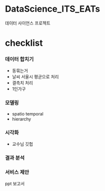 # DataScience_ITS_EATs

데이터 사이언스 프로젝트 

# checklist


### 데이터 합치기
- 동묶는거
- 날씨 서울시 평균으로 처리
- 결측치 처리
- 1인가구

### 모델링
- spatio temporal
- hierarchy


### 시각화
- 교수님 깃헙

### 결과 분석

### 서비스 제안
ppt
보고서
